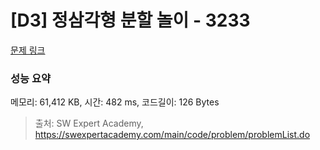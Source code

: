 # [D3] 정삼각형 분할 놀이 - 3233 

[문제 링크](https://swexpertacademy.com/main/code/problem/problemDetail.do?contestProbId=AWAe5G8afT0DFAUw) 

### 성능 요약

메모리: 61,412 KB, 시간: 482 ms, 코드길이: 126 Bytes



> 출처: SW Expert Academy, https://swexpertacademy.com/main/code/problem/problemList.do